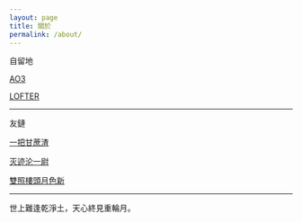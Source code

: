 ```yaml
---
layout: page
title: 關於
permalink: /about/
---
```


自留地

[AO3](https://archiveofourown.org/users/KurikaesuShio)

[LOFTER](https://meihuayousuxin.lofter.com)



* * *

友鏈

[一把甘蔗渣](http://sanjingjiuhuang.net)

[灭迹沦一尉](https://hylasnymphs.github.io/miejilunyiwei/)

[雙照樓頭月色新](https://silvertabbycat.github.io/WangJingwei/)

* * *

世上難逢乾淨土，天心終見重輪月。

